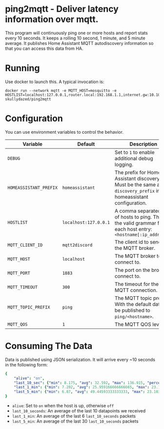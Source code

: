 # ping2mqtt - Deliver latency information over mqtt.

This program will continuously ping one or more hosts and report stats every 10 seconds. It keeps a rolling 10 second, 1 minute, and 5 minute average. It publishes Home Assistant MQTT autodiscovery information so that you can access this data from HA.

# Running

Use docker to launch this. A typical invocation is:

    docker run --network mqtt -e MQTT_HOST=mosquitto -e HOSTLIST=localhost:127.0.0.1,router.local:192.168.1.1,internet.gw:10.10.10.1 skullydazed/ping2mqtt

# Configuration

You can use environment variables to control the behavior.

| Variable | Default | Description |
|----------|---------|-------------|
| `DEBUG` | | Set to `1` to enable additional debug logging. |
| `HOMEASSISTANT_PREFIX` | `homeassistant` | The prefix for Home Assistant discovery. Must be the same as `discovery_prefix` in your homeassistant configuration. |
| `HOSTLIST` | `localhost:127.0.0.1` | A comma separated list of hosts to ping. This is the valid grammar for each host entry: `<hostname[:ip_address]>` |
| `MQTT_CLIENT_ID` | `mqtt2discord` | The client id to send to the MQTT broker. |
| `MQTT_HOST` | `localhost` | The MQTT broker to connect to. |
| `MQTT_PORT` | `1883` | The port on the broker to connect to. |
| `MQTT_TIMEOUT` | `300` | The timeout for the MQTT connection. |
| `MQTT_TOPIC_PREFIX` | `ping` | The MQTT topic prefix. With the default data will be published to `ping/<hostname>`. |
| `MQTT_QOS` | `1` | The MQTT QOS level |

# Consuming The Data

Data is published using JSON serialization. It will arrive every ~10 seconds in the following form:

```yaml
{
    "alive": "on",
    "last_10_sec": {"min": 8.175, "avg": 32.592, "max": 136.915, "percent_dropped": 0.0},
    "last_1_min": {"min": 7.202, "avg": 25.959166666666665, "max": 23.103, "percent_dropped": 1.6666666666666714},
    "last_5_min": {"min": 6.87, "avg": 49.44593333333333, "max": 23.103, "percent_dropped": 2.0}
}
```

* `alive`: Set to `on` when the host is up, otherwise `off`
* `last_10_seconds`: An average of the last 10 datapoints we received
* `last_1_min`: An average of the last 6 `last_10_seconds` packets
* `last_5_min`: An average of the last 30 `last_10_seconds` packets
